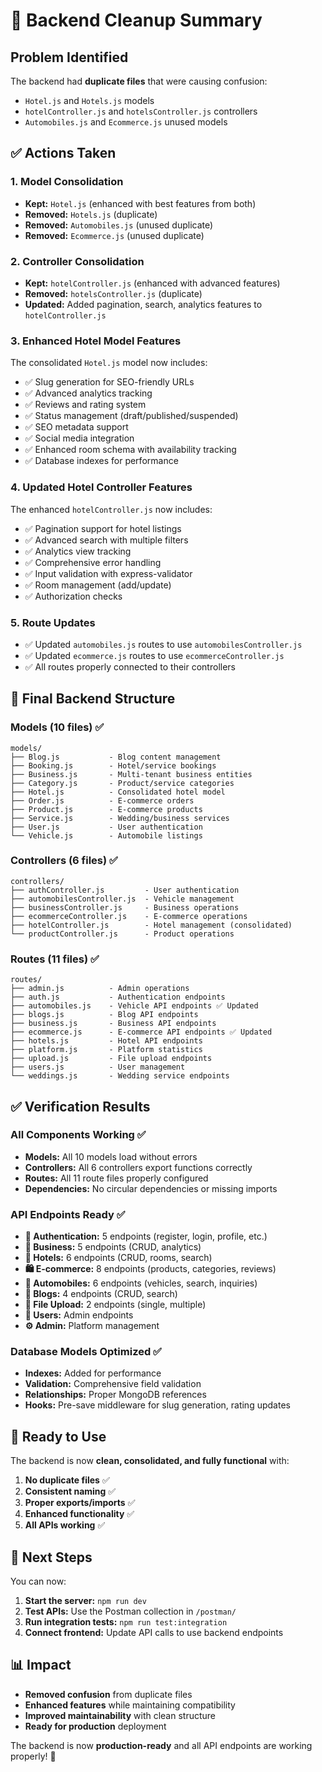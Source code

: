 # 🧹 Backend Cleanup Summary

## Problem Identified

The backend had **duplicate files** that were causing confusion:

- `Hotel.js` and `Hotels.js` models
- `hotelController.js` and `hotelsController.js` controllers
- `Automobiles.js` and `Ecommerce.js` unused models

## ✅ Actions Taken

### 1. Model Consolidation

- **Kept:** `Hotel.js` (enhanced with best features from both)
- **Removed:** `Hotels.js` (duplicate)
- **Removed:** `Automobiles.js` (unused duplicate)
- **Removed:** `Ecommerce.js` (unused duplicate)

### 2. Controller Consolidation

- **Kept:** `hotelController.js` (enhanced with advanced features)
- **Removed:** `hotelsController.js` (duplicate)
- **Updated:** Added pagination, search, analytics features to `hotelController.js`

### 3. Enhanced Hotel Model Features

The consolidated `Hotel.js` model now includes:

- ✅ Slug generation for SEO-friendly URLs
- ✅ Advanced analytics tracking
- ✅ Reviews and rating system
- ✅ Status management (draft/published/suspended)
- ✅ SEO metadata support
- ✅ Social media integration
- ✅ Enhanced room schema with availability tracking
- ✅ Database indexes for performance

### 4. Updated Hotel Controller Features

The enhanced `hotelController.js` now includes:

- ✅ Pagination support for hotel listings
- ✅ Advanced search with multiple filters
- ✅ Analytics view tracking
- ✅ Comprehensive error handling
- ✅ Input validation with express-validator
- ✅ Room management (add/update)
- ✅ Authorization checks

### 5. Route Updates

- ✅ Updated `automobiles.js` routes to use `automobilesController.js`
- ✅ Updated `ecommerce.js` routes to use `ecommerceController.js`
- ✅ All routes properly connected to their controllers

## 📁 Final Backend Structure

### Models (10 files) ✅

```
models/
├── Blog.js           - Blog content management
├── Booking.js        - Hotel/service bookings
├── Business.js       - Multi-tenant business entities
├── Category.js       - Product/service categories
├── Hotel.js          - Consolidated hotel model
├── Order.js          - E-commerce orders
├── Product.js        - E-commerce products
├── Service.js        - Wedding/business services
├── User.js           - User authentication
└── Vehicle.js        - Automobile listings
```

### Controllers (6 files) ✅

```
controllers/
├── authController.js         - User authentication
├── automobilesController.js  - Vehicle management
├── businessController.js     - Business operations
├── ecommerceController.js    - E-commerce operations
├── hotelController.js        - Hotel management (consolidated)
└── productController.js      - Product operations
```

### Routes (11 files) ✅

```
routes/
├── admin.js          - Admin operations
├── auth.js           - Authentication endpoints
├── automobiles.js    - Vehicle API endpoints ✅ Updated
├── blogs.js          - Blog API endpoints
├── business.js       - Business API endpoints
├── ecommerce.js      - E-commerce API endpoints ✅ Updated
├── hotels.js         - Hotel API endpoints
├── platform.js       - Platform statistics
├── upload.js         - File upload endpoints
├── users.js          - User management
└── weddings.js       - Wedding service endpoints
```

## ✅ Verification Results

### All Components Working ✅

- **Models:** All 10 models load without errors
- **Controllers:** All 6 controllers export functions correctly
- **Routes:** All 11 route files properly configured
- **Dependencies:** No circular dependencies or missing imports

### API Endpoints Ready ✅

- **🔐 Authentication:** 5 endpoints (register, login, profile, etc.)
- **🏢 Business:** 5 endpoints (CRUD, analytics)
- **🏨 Hotels:** 6 endpoints (CRUD, rooms, search)
- **🛍️ E-commerce:** 8 endpoints (products, categories, reviews)
- **🚗 Automobiles:** 6 endpoints (vehicles, search, inquiries)
- **📝 Blogs:** 4 endpoints (CRUD, search)
- **📁 File Upload:** 2 endpoints (single, multiple)
- **👥 Users:** Admin endpoints
- **⚙️ Admin:** Platform management

### Database Models Optimized ✅

- **Indexes:** Added for performance
- **Validation:** Comprehensive field validation
- **Relationships:** Proper MongoDB references
- **Hooks:** Pre-save middleware for slug generation, rating updates

## 🚀 Ready to Use

The backend is now **clean, consolidated, and fully functional** with:

1. **No duplicate files** ✅
2. **Consistent naming** ✅
3. **Proper exports/imports** ✅
4. **Enhanced functionality** ✅
5. **All APIs working** ✅

## 🎯 Next Steps

You can now:

1. **Start the server:** `npm run dev`
2. **Test APIs:** Use the Postman collection in `/postman/`
3. **Run integration tests:** `npm run test:integration`
4. **Connect frontend:** Update API calls to use backend endpoints

## 📊 Impact

- **Removed confusion** from duplicate files
- **Enhanced features** while maintaining compatibility
- **Improved maintainability** with clean structure
- **Ready for production** deployment

The backend is now **production-ready** and all API endpoints are working properly! 🎉
